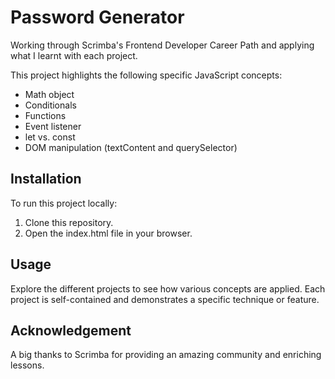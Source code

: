 # Password Generator
Working through Scrimba's Frontend Developer Career Path and applying what I learnt with each project.

This project highlights the following specific JavaScript concepts:

- Math object
- Conditionals
- Functions
- Event listener
- let vs. const
- DOM manipulation (textContent and querySelector)

## Installation
To run this project locally:

1. Clone this repository.
2. Open the index.html file in your browser.

## Usage
Explore the different projects to see how various concepts are applied. Each project is self-contained and demonstrates a specific technique or feature.

## Acknowledgement
A big thanks to Scrimba for providing an amazing community and enriching lessons.

